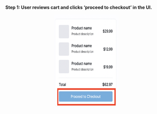 **Step 1: User reviews cart and clicks ‘proceed to checkout’ in the UI.**

<p align="center">
  <img src="./images/checkout-step1.png" alt="Basket screen" width="200" height="300"/>
</p>
